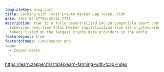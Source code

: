 ```yaml
---
templateKey: blog-post
title: Farming with Total Crypto Market Cap Token, TCAP
date: 2021-04-27T00:52:01.772Z
description: TCAP is a fully decentralized ERC-20 compatible smart contract that
  tokenizes real-time Total Market Capitalization from all cryptocurrencies and
  tokens listed on the largest crypto data providers in the world.
featuredpost: true
featuredimage: /img/zapper.png
tags:
  - Zapper Learn
---
```

https://learn.zapper.fi/articles/earn-farming-with-tcap-index
